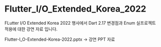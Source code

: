 # Flutter_I/O_Extended_Korea_2022

FLutter I/O Extended Korea 2022 행사에서
Dart 2.17 변경점과 Enum 실프로젝트 적용에 대한 강연 자료 입니다.

Flutter-I_O-Extended-Korea-2022.pptx -> 강연 PPT 자료
